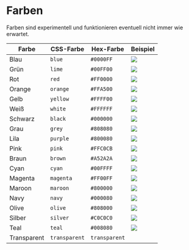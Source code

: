 # Farben

Farben sind experimentell und funktionieren eventuell nicht immer wie erwartet.

| Farbe       | CSS-Farbe     | Hex-Farbe     | Beispiel                                            |
| ----------- | ------------- | ------------- | --------------------------------------------------- |
| Blau        | `blue`        | `#0000FF`     | ![](https://singlecolorimage.com/get/0000FF/128x64) |
| Grün        | `lime`        | `#00FF00`     | ![](https://singlecolorimage.com/get/00FF00/128x64) |
| Rot         | `red`         | `#FF0000`     | ![](https://singlecolorimage.com/get/FF0000/128x64) |
| Orange      | `orange`      | `#FFA500`     | ![](https://singlecolorimage.com/get/FFA500/128x64) |
| Gelb        | `yellow`      | `#FFFF00`     | ![](https://singlecolorimage.com/get/FFFF00/128x64) |
| Weiß        | `white`       | `#FFFFFF`     | ![](https://singlecolorimage.com/get/FFFFFF/128x64) |
| Schwarz     | `black`       | `#000000`     | ![](https://singlecolorimage.com/get/000000/128x64) |
| Grau        | `grey`        | `#808080`     | ![](https://singlecolorimage.com/get/808080/128x64) |
| Lila        | `purple`      | `#800080`     | ![](https://singlecolorimage.com/get/800080/128x64) |
| Pink        | `pink`        | `#FFC0CB`     | ![](https://singlecolorimage.com/get/FFC0CB/128x64) |
| Braun       | `brown`       | `#A52A2A`     | ![](https://singlecolorimage.com/get/A52A2A/128x64) |
| Cyan        | `cyan`        | `#00FFFF`     | ![](https://singlecolorimage.com/get/00FFFF/128x64) |
| Magenta     | `magenta`     | `#FF00FF`     | ![](https://singlecolorimage.com/get/FF00FF/128x64) |
| Maroon      | `maroon`      | `#800000`     | ![](https://singlecolorimage.com/get/800000/128x64) |
| Navy        | `navy`        | `#000080`     | ![](https://singlecolorimage.com/get/000080/128x64) |
| Olive       | `olive`       | `#808000`     | ![](https://singlecolorimage.com/get/808000/128x64) |
| Silber      | `silver`      | `#C0C0C0`     | ![](https://singlecolorimage.com/get/C0C0C0/128x64) |
| Teal        | `teal`        | `#008080`     | ![](https://singlecolorimage.com/get/008080/128x64) |
| Transparent | `transparent` | `transparent` | &nbsp;                                              |